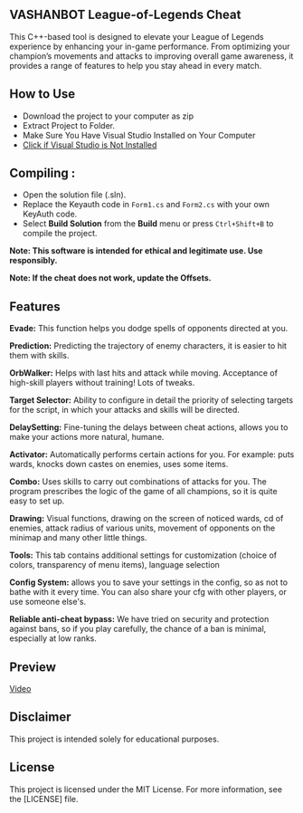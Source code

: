 ## VASHANBOT League-of-Legends Cheat 

This C++-based tool is designed to elevate your League of Legends experience by enhancing your in-game performance. From optimizing your champion’s movements and attacks to improving overall game awareness, it provides a range of features to help you stay ahead in every match.

## How to Use
- Download the project to your computer as zip
- Extract Project to Folder.
- Make Sure You Have Visual Studio Installed on Your Computer
- [Click if Visual Studio is Not Installed](https://visualstudio.microsoft.com/en/thank-you-downloading-visual-studio/?sku=Community&channel=Release&version=VS2022&source=VSLandingPage&passive=false&cid=2030)

## Compiling :
- Open the solution file (.sln).
- Replace the Keyauth code in `Form1.cs` and `Form2.cs` with your own KeyAuth code.
- Select **Build Solution** from the **Build** menu or press `Ctrl+Shift+B` to compile the project.

**Note: This software is intended for ethical and legitimate use. Use responsibly.**

**Note: If the cheat does not work, update the Offsets.**

## Features 

**Evade:** This function helps you dodge spells of opponents directed at you.

**Prediction:** Predicting the trajectory of enemy characters, it is easier to hit them with skills.

**OrbWalker:** Helps with last hits and attack while moving. Acceptance of high-skill players without training! Lots of tweaks.

**Target Selector:** Ability to configure in detail the priority of selecting targets for the script, in which your attacks and skills will be directed.

**DelaySetting:** Fine-tuning the delays between cheat actions, allows you to make your actions more natural, humane.

**Activator:** Automatically performs certain actions for you. For example: puts wards, knocks down castes on enemies, uses some items.

**Combo:** Uses skills to carry out combinations of attacks for you. The program prescribes the logic of the game of all champions, so it is quite easy to set up.

**Drawing:** Visual functions, drawing on the screen of noticed wards, cd of enemies, attack radius of various units, movement of opponents on the minimap and many other little things.

**Tools:** This tab contains additional settings for customization (choice of colors, transparency of menu items), language selection

**Config System:** allows you to save your settings in the config, so as not to bathe with it every time. You can also share your cfg with other players, or use someone else's.

**Reliable anti-cheat bypass:** We have tried on security and protection against bans, so if you play carefully, the chance of a ban is minimal, especially at low ranks.

## Preview

[Video](https://i.imgur.com/ZI1JRXG.mp4)

## Disclaimer

This project is intended solely for educational purposes.

## License

This project is licensed under the MIT License. For more information, see the [LICENSE] file.
